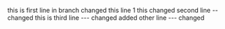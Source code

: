 this is first line in branch changed this line 1
this changed second line -- changed
this is third line --- changed
added other line --- changed